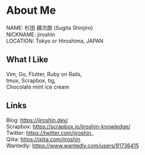 # About Me
NAME: 杉田 親次朗 (Sugita Shinjiro)  
NICKNAME: jiroshin  
LOCATION: Tokyo or Hiroshima, JAPAN

## What I Like
Vim, Go, Flutter, Ruby on Rails,  
tmux, Scrapbox, tig,  
Chocolate mint ice cream

## Links
Blog: https://jiroshin.dev/  
Scrapbox: https://scrapbox.io/jiroshin-knowledge/  
Twitter: https://twitter.com/jiroshin_  
Qiita: https://qiita.com/jiroshin  
Wantedly: https://www.wantedly.com/users/91736415  

